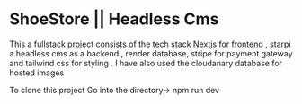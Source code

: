 # ShoeStore || Headless Cms
This a fullstack project consists of the tech stack Nextjs for frontend , starpi a headless cms as a backend , render database, stripe for payment gateway and tailwind css for styling . I have also used the cloudanary database for hosted images

To clone this project
Go into the directory-> npm run dev
